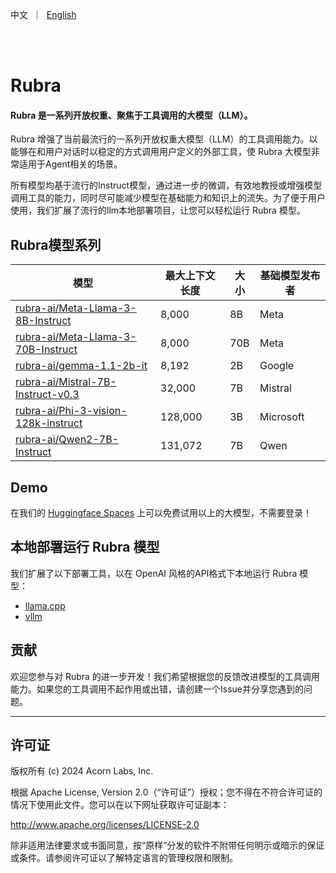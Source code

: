 <p align="left">
    中文</a>&nbsp ｜ &nbsp<a href="README.md">English</a>&nbsp</a>
</p>
<br><br>


# Rubra

#### Rubra 是一系列开放权重、聚焦于工具调用的大模型（LLM）。

Rubra 增强了当前最流行的一系列开放权重大模型（LLM）的工具调用能力。以能够在和用户对话时以稳定的方式调用用户定义的外部工具，使 Rubra 大模型非常适用于Agent相关的场景。

所有模型均基于流行的Instruct模型，通过进一步的微调，有效地教授或增强模型调用工具的能力，同时尽可能减少模型在基础能力和知识上的流失。为了便于用户使用，我们扩展了流行的llm本地部署项目，让您可以轻松运行 Rubra 模型。

## Rubra模型系列

| 模型 | 最大上下文长度 | 大小 | 基础模型发布者 |
|---------------------------------------------------------------|----------------|------|----------------------|
| [rubra-ai/Meta-Llama-3-8B-Instruct](https://huggingface.co/rubra-ai/Meta-Llama-3-8B-Instruct)   | 8,000          | 8B   | Meta             |
| [rubra-ai/Meta-Llama-3-70B-Instruct](https://huggingface.co/rubra-ai/Meta-Llama-3-70B-Instruct) | 8,000          | 70B  | Meta             |
| [rubra-ai/gemma-1.1-2b-it](https://huggingface.co/rubra-ai/gemma-1.1-2b-it)                     | 8,192          | 2B   | Google                 |
| [rubra-ai/Mistral-7B-Instruct-v0.3](https://huggingface.co/rubra-ai/Mistral-7B-Instruct-v0.3)   | 32,000         | 7B   | Mistral              |
| [rubra-ai/Phi-3-vision-128k-instruct](https://huggingface.co/rubra-ai/Phi-3-vision-128k-instruct)| 128,000        | 3B   | Microsoft              |
| [rubra-ai/Qwen2-7B-Instruct](https://huggingface.co/rubra-ai/Qwen2-7B-Instruct)                 | 131,072        | 7B   | Qwen                   |

## Demo

在我们的 [Huggingface Spaces](https://huggingface.co/spaces/sanjay920/rubra-v0.1-dev) 上可以免费试用以上的大模型，不需要登录！

## 本地部署运行 Rubra 模型

我们扩展了以下部署工具，以在 OpenAI 风格的API格式下本地运行 Rubra 模型：

- [llama.cpp](https://github.com/ggerganov/llama.cpp)
- [vllm](https://github.com/vllm-project/vllm)

## 贡献

欢迎您参与对 Rubra 的进一步开发！我们希望根据您的反馈改进模型的工具调用能力。如果您的工具调用不起作用或出错，请创建一个Issue并分享您遇到的问题。

---

## 许可证

版权所有 (c) 2024 Acorn Labs, Inc.

根据 Apache License, Version 2.0（“许可证”）授权；您不得在不符合许可证的情况下使用此文件。您可以在以下网址获取许可证副本：

<http://www.apache.org/licenses/LICENSE-2.0>

除非适用法律要求或书面同意，按“原样”分发的软件不附带任何明示或暗示的保证或条件。请参阅许可证以了解特定语言的管理权限和限制。